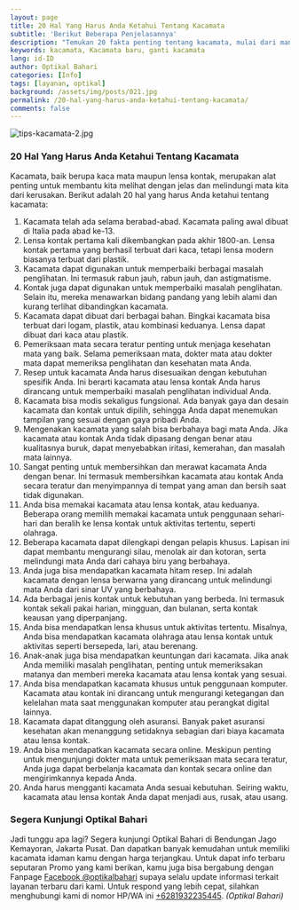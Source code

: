 ```yaml
---
layout: page
title: 20 Hal Yang Harus Anda Ketahui Tentang Kacamata
subtitle: 'Berikut Beberapa Penjelasannya'
description: "Temukan 20 fakta penting tentang kacamata, mulai dari manfaat kesehatan hingga pilihan gaya dan lensa yang tersedia. Perbanyak pengetahuanmu tentang kacamata"
keywords: kacamata, Kacamata baru, ganti kacamata
lang: id-ID
author: Optikal Bahari
categories: [Info]
tags: [layanan, optikal]
background: /assets/img/posts/021.jpg
permalink: /20-hal-yang-harus-anda-ketahui-tentang-kacamata/
comments: false
---
```


<div class="card shadow p-3 mb-5 bg-white rounded">
    <img src="{{"/assets/img/posts/periksa-mata/periksa-mata-gratis-optikal-bahari-9.jpg" | relative_url }}" class="card-img-top" alt="tips-kacamata-2.jpg">

<div class="card-body">
    <h3 class="card-title">20 Hal Yang Harus Anda Ketahui Tentang Kacamata</h3>
    <p class="card-text text-justify">
        Kacamata, baik berupa kaca mata maupun lensa kontak, merupakan alat penting untuk membantu kita melihat dengan jelas dan   melindungi mata kita dari kerusakan. Berikut adalah 20 hal yang harus Anda ketahui tentang kacamata:
    </p>

<ol>
    <li>
    Kacamata telah ada selama berabad-abad. Kacamata paling awal dibuat di Italia pada abad ke-13.
    </li>
    <li>
    Lensa kontak pertama kali dikembangkan pada akhir 1800-an. Lensa kontak pertama yang berhasil terbuat dari kaca, tetapi lensa modern biasanya terbuat dari plastik.
    </li>
    <li>
    Kacamata dapat digunakan untuk memperbaiki berbagai masalah penglihatan. Ini termasuk rabun jauh, rabun jauh, dan astigmatisme.
    </li>
    <li>
    Kontak juga dapat digunakan untuk memperbaiki masalah penglihatan. Selain itu, mereka menawarkan bidang pandang yang lebih alami dan kurang terlihat dibandingkan kacamata.
    </li>
    <li>
    Kacamata dapat dibuat dari berbagai bahan. Bingkai kacamata bisa terbuat dari logam, plastik, atau kombinasi keduanya. Lensa dapat dibuat dari kaca atau plastik.
    </li>
    <li>
    Pemeriksaan mata secara teratur penting untuk menjaga kesehatan mata yang baik. Selama pemeriksaan mata, dokter mata atau dokter mata dapat memeriksa penglihatan dan kesehatan mata Anda.
    </li>
    <li>
    Resep untuk kacamata Anda harus disesuaikan dengan kebutuhan spesifik Anda. Ini berarti kacamata atau lensa kontak Anda harus dirancang untuk memperbaiki masalah penglihatan individual Anda.
    </li>
    <li>
    Kacamata bisa modis sekaligus fungsional. Ada banyak gaya dan desain kacamata dan kontak untuk dipilih, sehingga Anda dapat menemukan tampilan yang sesuai dengan gaya pribadi Anda.
    </li>
    <li>
    Mengenakan kacamata yang salah bisa berbahaya bagi mata Anda. Jika kacamata atau kontak Anda tidak dipasang dengan benar atau kualitasnya buruk, dapat menyebabkan iritasi, kemerahan, dan masalah mata lainnya.
    </li>
    <li>
    Sangat penting untuk membersihkan dan merawat kacamata Anda dengan benar. Ini termasuk membersihkan kacamata atau kontak Anda secara teratur dan menyimpannya di tempat yang aman dan bersih saat tidak digunakan.
    </li>
    <li>
    Anda bisa memakai kacamata atau lensa kontak, atau keduanya. Beberapa orang memilih memakai kacamata untuk penggunaan sehari-hari dan beralih ke lensa kontak untuk aktivitas tertentu, seperti olahraga.
    </li>
    <li>
    Beberapa kacamata dapat dilengkapi dengan pelapis khusus. Lapisan ini dapat membantu mengurangi silau, menolak air dan kotoran, serta melindungi mata Anda dari cahaya biru yang berbahaya.
    </li>
    <li>
    Anda juga bisa mendapatkan kacamata hitam resep. Ini adalah kacamata dengan lensa berwarna yang dirancang untuk melindungi mata Anda dari sinar UV yang berbahaya.
    </li>
    <li>
    Ada berbagai jenis kontak untuk kebutuhan yang berbeda. Ini termasuk kontak sekali pakai harian, mingguan, dan bulanan, serta kontak keausan yang diperpanjang.
    </li>
    <li>
    Anda bisa mendapatkan lensa khusus untuk aktivitas tertentu. Misalnya, Anda bisa mendapatkan kacamata olahraga atau lensa kontak untuk aktivitas seperti bersepeda, lari, atau berenang.
    </li>
    <li>
    Anak-anak juga bisa mendapatkan keuntungan dari kacamata. Jika anak Anda memiliki masalah penglihatan, penting untuk memeriksakan matanya dan memberi mereka kacamata atau lensa kontak yang sesuai.
    </li>
    <li>
    Anda bisa mendapatkan kacamata khusus untuk penggunaan komputer. Kacamata atau kontak ini dirancang untuk mengurangi ketegangan dan kelelahan mata saat menggunakan komputer atau perangkat digital lainnya.
    </li>
    <li>
    Kacamata dapat ditanggung oleh asuransi. Banyak paket asuransi kesehatan akan menanggung setidaknya sebagian dari biaya kacamata atau lensa kontak.
    </li>
    <li>
    Anda bisa mendapatkan kacamata secara online. Meskipun penting untuk mengunjungi dokter mata untuk pemeriksaan mata secara teratur, Anda juga dapat berbelanja kacamata dan kontak secara online dan mengirimkannya kepada Anda.
    </li>
    <li>
    Anda harus mengganti kacamata Anda sesuai kebutuhan. Seiring waktu, kacamata atau lensa kontak Anda dapat menjadi aus, rusak, atau usang.
    </li>
</ol>

<h3 class="card-title">Segera Kunjungi Optikal Bahari</h3>
    <p class="card-text text-justify">
        Jadi tunggu apa lagi? Segera kunjungi Optikal Bahari di Bendungan Jago Kemayoran, Jakarta Pusat. Dan dapatkan banyak kemudahan untuk memiliki kacamata idaman kamu dengan harga terjangkau. Untuk dapat info terbaru seputaran Promo yang kami berikan, kamu juga bisa bergabung dengan Fanpage
        <a href="https://www.facebook.com/optikalbahari" id="FBClick" title="Facebook Page Optikal Bahari" class="FacebookPage">Facebook @optikalbahari</a> supaya selalu update informasi terkait layanan terbaru dari kami. Untuk respond yang lebih cepat, silahkan menghubungi kami di nomor HP/WA ini <a href="https://api.whatsapp.com/send?phone=6281932235445&text=Hallo%2C+saya+butuh+informasi+lebih+lanjut+mengenai+Optikal+Bahari" id="WhatsAppClick" class="WhatsAppCall" title="Call WhatsApp">+6281932235445</a>.
        <em>(Optikal Bahari)</em>
    </p>
</div>
